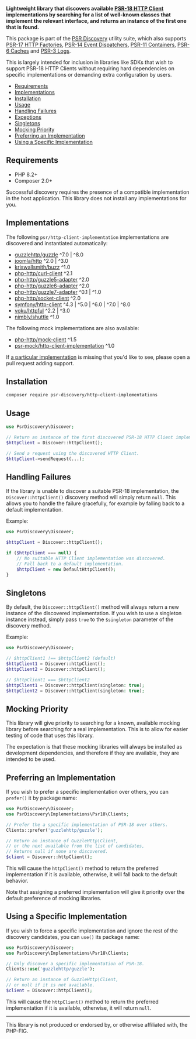 **Lightweight library that discovers available [PSR-18 HTTP Client](https://www.php-fig.org/psr/psr-18/) implementations by searching for a list of well-known classes that implement the relevant interface, and returns an instance of the first one that is found.**

This package is part of the [PSR Discovery](https://github.com/psr-discovery) utility suite, which also supports [PSR-17 HTTP Factories](https://github.com/psr-discovery/http-factory-implementations), [PSR-14 Event Dispatchers](https://github.com/psr-discovery/event-dispatcher-implementations), [PSR-11 Containers](https://github.com/psr-discovery/container-implementations), [PSR-6 Caches](https://github.com/psr-discovery/cache-implementations) and [PSR-3 Logs](https://github.com/psr-discovery/log-implementations).

This is largely intended for inclusion in libraries like SDKs that wish to support PSR-18 HTTP Clients without requiring hard dependencies on specific implementations or demanding extra configuration by users.

-   [Requirements](#requirements)
-   [Implementations](#implementations)
-   [Installation](#installation)
-   [Usage](#usage)
-   [Handling Failures](#handling-failures)
-   [Exceptions](#exceptions)
-   [Singletons](#singletons)
-   [Mocking Priority](#mocking-priority)
-   [Preferring an Implementation](#preferring-an-implementation)
-   [Using a Specific Implementation](#using-a-specific-implementation)

## Requirements

-   PHP 8.2+
-   Composer 2.0+

Successful discovery requires the presence of a compatible implementation in the host application. This library does not install any implementations for you.

## Implementations

The following `psr/http-client-implementation` implementations are discovered and instantiated automatically:

-   [guzzlehttp/guzzle](https://github.com/guzzle/guzzle) ^7.0 | ^8.0
-   [joomla/http](https://github.com/voku/httpful) ^2.0 | ^3.0
-   [kriswallsmith/buzz](https://github.com/kriswallsmith/Buzz) ^1.0
-   [php-http/curl-client](https://github.com/php-http/curl-client) ^2.1
-   [php-http/guzzle5-adapter](https://github.com/php-http/guzzle5-adapter) ^2.0
-   [php-http/guzzle6-adapter](https://github.com/php-http/guzzle6-adapter) ^2.0
-   [php-http/guzzle7-adapter](https://github.com/php-http/guzzle7-adapter) ^0.1 | ^1.0
-   [php-http/socket-client](https://github.com/php-http/socket-client) ^2.0
-   [symfony/http-client](https://github.com/symfony/http-client) ^4.3 | ^5.0 | ^6.0 | ^7.0 | ^8.0
-   [voku/httpful](https://github.com/voku/httpful) ^2.2 | ^3.0
-   [nimbly/shuttle](https://github.com/nimbly/shuttle) ^1.0

The following mock implementations are also available:

-   [php-http/mock-client](https://github.com/php-http/mock-client) ^1.5
-   [psr-mock/http-client-implementation](https://github.com/psr-mock/http-client-implementation) ^1.0

If [a particular implementation](https://packagist.org/providers/psr/http-client-implementation) is missing that you'd like to see, please open a pull request adding support.

## Installation

```bash
composer require psr-discovery/http-client-implementations
```

## Usage

```php
use PsrDiscovery\Discover;

// Return an instance of the first discovered PSR-18 HTTP Client implementation.
$httpClient = Discover::httpClient();

// Send a request using the discovered HTTP Client.
$httpClient->sendRequest(...);
```

## Handling Failures

If the library is unable to discover a suitable PSR-18 implementation, the `Discover::httpClient()` discovery method will simply return `null`. This allows you to handle the failure gracefully, for example by falling back to a default implementation.

Example:

```php
use PsrDiscovery\Discover;

$httpClient = Discover::httpClient();

if ($httpClient === null) {
    // No suitable HTTP Client implementation was discovered.
    // Fall back to a default implementation.
    $httpClient = new DefaultHttpClient();
}
```

## Singletons

By default, the `Discover::httpClient()` method will always return a new instance of the discovered implementation. If you wish to use a singleton instance instead, simply pass `true` to the `$singleton` parameter of the discovery method.

Example:

```php
use PsrDiscovery\Discover;

// $httpClient1 !== $httpClient2 (default)
$httpClient1 = Discover::httpClient();
$httpClient2 = Discover::httpClient();

// $httpClient1 === $httpClient2
$httpClient1 = Discover::httpClient(singleton: true);
$httpClient2 = Discover::httpClient(singleton: true);
```

## Mocking Priority

This library will give priority to searching for a known, available mocking library before searching for a real implementation. This is to allow for easier testing of code that uses this library.

The expectation is that these mocking libraries will always be installed as development dependencies, and therefore if they are available, they are intended to be used.

## Preferring an Implementation

If you wish to prefer a specific implementation over others, you can `prefer()` it by package name:

```php
use PsrDiscovery\Discover;
use PsrDiscovery\Implementations\Psr18\Clients;

// Prefer the a specific implementation of PSR-18 over others.
Clients::prefer('guzzlehttp/guzzle');

// Return an instance of GuzzleHttp\Client,
// or the next available from the list of candidates,
// Returns null if none are discovered.
$client = Discover::httpClient();
```

This will cause the `httpClient()` method to return the preferred implementation if it is available, otherwise, it will fall back to the default behavior.

Note that assigning a preferred implementation will give it priority over the default preference of mocking libraries.

## Using a Specific Implementation

If you wish to force a specific implementation and ignore the rest of the discovery candidates, you can `use()` its package name:

```php
use PsrDiscovery\Discover;
use PsrDiscovery\Implementations\Psr18\Clients;

// Only discover a specific implementation of PSR-18.
Clients::use('guzzlehttp/guzzle');

// Return an instance of GuzzleHttp\Client,
// or null if it is not available.
$client = Discover::httpClient();
```

This will cause the `httpClient()` method to return the preferred implementation if it is available, otherwise, it will return `null`.

---

This library is not produced or endorsed by, or otherwise affiliated with, the PHP-FIG.
